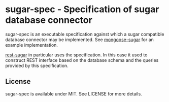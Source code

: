 # sugar-spec - Specification of sugar database connector

sugar-spec is an executable specification against which a sugar compatible database connector may be implemented. See [mongoose-sugar](https://github.com/bebraw/mongoose-sugar) for an example implementation.

[rest-sugar](https://github.com/bebraw/rest-sugar) in particular uses the specification. In this case it used to construct REST interface based on the database schema and the queries provided by this specification.

## License

sugar-spec is available under MIT. See LICENSE for more details.


